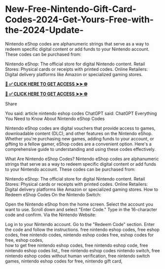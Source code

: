 # New-Free-Nintendo-Gift-Card-Codes-2024-Get-Yours-Free-with-the-2024-Update-
Nintendo eShop codes are alphanumeric strings that serve as a way to redeem specific digital content or add funds to your Nintendo account. These codes can be purchased from:

Nintendo eShop: The official store for digital Nintendo content.
Retail Stores: Physical cards or receipts with printed codes.
Online Retailers: Digital delivery platforms like Amazon or specialized gaming stores.

**[📌 ✅ CLICK HERE TO GET ACCESS ➤➤ 🌐](https://toptoolmy.blogspot.com/)**

**[📌 ✅ CLICK HERE TO GET ACCESS ➤➤ 🌐](https://toptoolmy.blogspot.com/)**

Share


You said:
article nintendo eshop codes
ChatGPT said:
ChatGPT
Everything You Need to Know About Nintendo eShop Codes

Nintendo eShop codes are digital vouchers that provide access to games, downloadable content (DLC), and other features on the Nintendo eShop. Whether you're purchasing new games, adding funds to your account, or gifting to a fellow gamer, eShop codes are a convenient option. Here's a comprehensive guide to understanding and using these codes effectively.

What Are Nintendo eShop Codes?
Nintendo eShop codes are alphanumeric strings that serve as a way to redeem specific digital content or add funds to your Nintendo account. These codes can be purchased from:

Nintendo eShop: The official store for digital Nintendo content.
Retail Stores: Physical cards or receipts with printed codes.
Online Retailers: Digital delivery platforms like Amazon or specialized gaming stores.
How to Redeem eShop Codes
On the Nintendo Switch:

Open the Nintendo eShop from the home screen.
Select the account you want to use.
Scroll down and select "Enter Code."
Type in the 16-character code and confirm.
Via the Nintendo Website:

Log in to your Nintendo account.
Go to the "Redeem Code" section.
Enter the code and follow the instructions.
free nintendo eshop codes,
free eshop codes,
free nintendo codes,
nintendo eshop codes free,
eshop codes for free,
eshop codes,	
how to get free nintendo eshop codes,
free nintendo eshop code,
free nintendo eshop codes list,,
free nintendo eshop codes nintendo switch,
free nintendo eshop codes without human verification,
free nintendo switch games,
nintendo eshop codes for free,
nintendo gift card,
